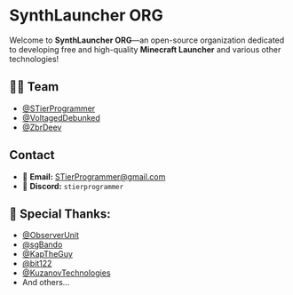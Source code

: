 # SynthLauncher ORG

Welcome to **SynthLauncher ORG**—an open-source organization dedicated to developing free and high-quality **Minecraft Launcher** and various other technologies!

## 👨‍💻 Team
- [@STierProgrammer](https://github.com/stierprogrammer)
- [@VoltagedDebunked](https://github.com/voltageddebunked)
- [@ZbrDeev](https://github.com/ZbrDeev)

## Contact 
- 📧 **Email:** [STierProgrammer@gmail.com](mailto:STierProgrammer@gmail.com)  
- 💬 **Discord:** `stierprogrammer`  

## 💖 Special Thanks: 
- [@ObserverUnit](https://github.com/ObserverUnit)
- [@sgBando](https://github.com/sgBando)
- [@KapTheGuy](https://github.com/KapTheGuy)
- [@bit122](https://github.com/bit122)
- [@KuzanovTechnologies](https://github.com/KuzanovTecnologies)
- And others...
